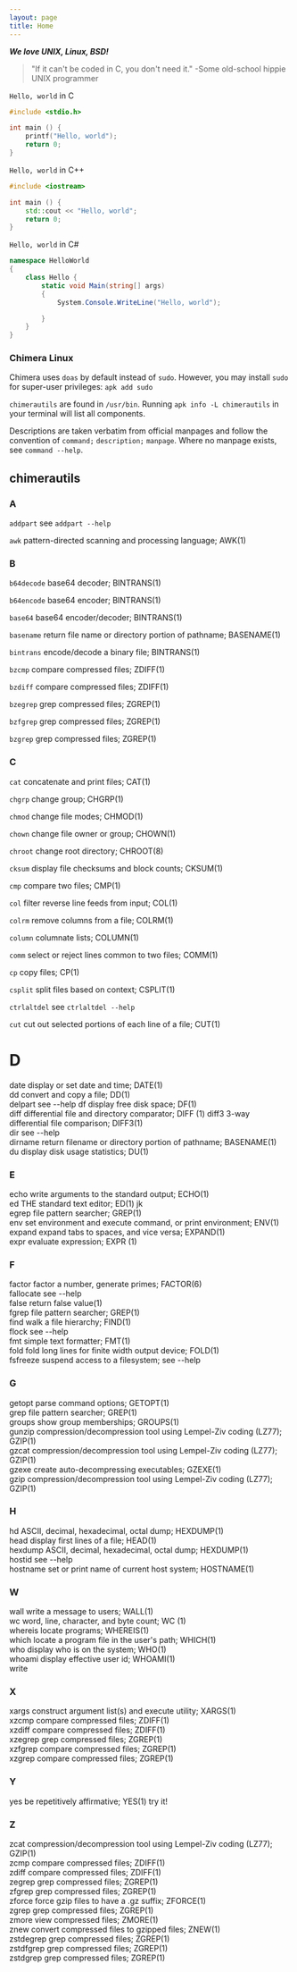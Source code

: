 ```yaml
---
layout: page
title: Home
---
```


**_We love UNIX, Linux, BSD!_**

> "If it can't be coded in C, you don't need it."
> -Some old-school hippie UNIX programmer

`Hello, world` in C
```c
#include <stdio.h>

int main () {
    printf("Hello, world");
    return 0;
}
```

`Hello, world` in C++
```c++
#include <iostream>

int main () {
    std::cout << "Hello, world";
    return 0;
}
```

`Hello, world` in C#
```c#
namespace HelloWorld
{
    class Hello {
        static void Main(string[] args)
        {
            System.Console.WriteLine("Hello, world");

        }
    }
}
```
### Chimera Linux

Chimera uses `doas` by default instead of `sudo`. However, you may install `sudo` for super-user privileges: `apk add sudo`

`chimerautils` are found in `/usr/bin`. Running `apk info -L chimerautils` in your terminal will list all components.

Descriptions are taken verbatim from official manpages and follow the convention of `command;` `description;` `manpage`. Where no manpage exists, see `command --help`.

## chimerautils

### A
`addpart`
see `addpart --help`

`awk`
pattern-directed scanning and processing language; AWK(1)

### B
`b64decode`
base64 decoder; BINTRANS(1)

`b64encode`
base64 encoder; BINTRANS(1)

`base64`
base64 encoder/decoder; BINTRANS(1)

`basename`
return file name or directory portion of pathname; BASENAME(1)

`bintrans`
encode/decode a binary file; BINTRANS(1)

`bzcmp`
compare compressed files; ZDIFF(1)

`bzdiff`
compare compressed files; ZDIFF(1)

`bzegrep`
grep compressed files; ZGREP(1)

`bzfgrep`
grep compressed files; ZGREP(1)

`bzgrep`
grep compressed files; ZGREP(1)

### C
`cat`
concatenate and print files; CAT(1)

`chgrp`
change group; CHGRP(1)

`chmod`
change file modes; CHMOD(1)

`chown`
change file owner or group; CHOWN(1)

`chroot`
change root directory; CHROOT(8)

`cksum`
display file checksums and block counts; CKSUM(1)

`cmp`
compare two files; CMP(1)

`col`
filter reverse line feeds from input; COL(1)

`colrm`
remove columns from a file; COLRM(1)

`column`
columnate lists; COLUMN(1)

`comm`
select or reject lines common to two files; COMM(1)

`cp`
copy files; CP(1)

`csplit`
split files based on context; CSPLIT(1)

`ctrlaltdel`
see `ctrlaltdel --help`

`cut`
cut out selected portions of each line of a file; CUT(1)

# D
date display or set date and time; DATE(1)  
dd convert and copy a file; DD(1)  
delpart see --help
df display free disk space; DF(1)  
diff differential file and directory comparator; DIFF (1)
diff3 3-way differential file comparison; DIFF3(1)  
dir see --help  
dirname return filename or directory portion of pathname; BASENAME(1)  
du display disk usage statistics; DU(1)  

### E
echo write arguments to the standard output; ECHO(1)  
ed THE standard text editor; ED(1) jk  
egrep file pattern searcher; GREP(1)  
env set environment and execute command, or print environment; ENV(1)  
expand expand tabs to spaces, and vice versa; EXPAND(1)  
expr evaluate expression; EXPR (1)  

### F
factor factor a number, generate primes; FACTOR(6)  
fallocate see --help  
false return false value(1)  
fgrep file pattern searcher; GREP(1)  
find walk a file hierarchy; FIND(1)  
flock see --help  
fmt simple text formatter; FMT(1)  
fold fold long lines for finite width output device; FOLD(1)  
fsfreeze suspend access to a filesystem; see --help  

### G
getopt parse command options; GETOPT(1)  
grep file pattern searcher; GREP(1)  
groups show group memberships; GROUPS(1)  
gunzip compression/decompression tool using Lempel-Ziv coding (LZ77); GZIP(1)  
gzcat compression/decompression tool using Lempel-Ziv coding (LZ77); GZIP(1)  
gzexe create auto-decompressing executables; GZEXE(1)  
gzip compression/decompression tool using Lempel-Ziv coding (LZ77); GZIP(1)  

### H
hd ASCII, decimal, hexadecimal, octal dump; HEXDUMP(1)  
head display first lines of a file; HEAD(1)  
hexdump ASCII, decimal, hexadecimal, octal dump; HEXDUMP(1)  
hostid see --help  
hostname set or print name of current host system; HOSTNAME(1)



### W
wall write a message to users; WALL(1)  
wc word, line, character, and byte count; WC (1)  
whereis locate programs; WHEREIS(1)  
which locate a program file in the user's path; WHICH(1)  
who display who is on the system; WHO(1)  
whoami display effective user id; WHOAMI(1)  
write  

### X
xargs construct argument list(s) and execute utility; XARGS(1)  
xzcmp compare compressed files; ZDIFF(1)  
xzdiff compare compressed files; ZDIFF(1)  
xzegrep grep compressed files; ZGREP(1)  
xzfgrep compare compressed files; ZGREP(1)  
xzgrep compare compressed files; ZGREP(1)  

### Y
yes be repetitively affirmative; YES(1) try it!

### Z
zcat compression/decompression tool using Lempel-Ziv coding (LZ77); GZIP(1)  
zcmp compare compressed files; ZDIFF(1)  
zdiff compare compressed files; ZDIFF(1)  
zegrep grep compressed files; ZGREP(1)  
zfgrep grep compressed files; ZGREP(1)  
zforce force gzip files to have a .gz suffix; ZFORCE(1)  
zgrep grep compressed files; ZGREP(1)  
zmore view compressed files; ZMORE(1)  
znew convert compressed files to gzipped files; ZNEW(1)  
zstdegrep grep compressed files; ZGREP(1)  
zstdfgrep grep compressed files; ZGREP(1)  
zstdgrep grep compressed files; ZGREP(1)
